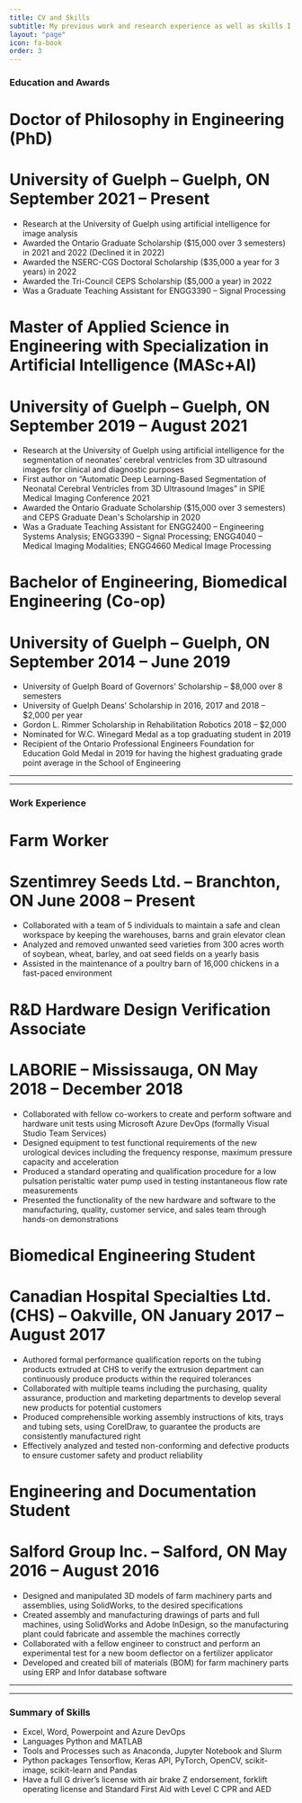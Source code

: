 ```yaml
---
title: CV and Skills
subtitle: My previous work and research experience as well as skills I have gained.
layout: "page"
icon: fa-book
order: 3
---
```


### **Education and Awards**
# **Doctor of Philosophy in Engineering (PhD)**
# **University of Guelph – Guelph, ON                                                                  September 2021 – Present** 
-	Research at the University of Guelph using artificial intelligence for image analysis
-	Awarded the Ontario Graduate Scholarship ($15,000 over 3 semesters) in 2021 and 2022 (Declined it in 2022)
-	Awarded the NSERC-CGS Doctoral Scholarship ($35,000 a year for 3 years) in 2022
-	Awarded the Tri-Council CEPS Scholarship ($5,000 a year) in 2022
-	Was a Graduate Teaching Assistant for ENGG3390 – Signal Processing

# **Master of Applied Science in Engineering with Specialization in Artificial Intelligence (MASc+AI)**
# **University of Guelph – Guelph, ON                                                                  September 2019 – August 2021** 
-	Research at the University of Guelph using artificial intelligence for the segmentation of neonates’ cerebral ventricles from 3D ultrasound images for clinical and diagnostic purposes
-	First author on “Automatic Deep Learning-Based Segmentation of Neonatal Cerebral Ventricles from 3D Ultrasound Images” in SPIE Medical Imaging Conference 2021
-	Awarded the Ontario Graduate Scholarship ($15,000 over 3 semesters) and CEPS Graduate Dean's Scholarship in 2020
-	Was a Graduate Teaching Assistant for ENGG2400 – Engineering Systems Analysis; ENGG3390 – Signal Processing; ENGG4040 – Medical Imaging Modalities; ENGG4660 Medical Image Processing

# **Bachelor of Engineering, Biomedical Engineering (Co-op)**
# **University of Guelph – Guelph, ON                                                                  September 2014 – June 2019**
-	University of Guelph Board of Governors’ Scholarship – $8,000 over 8 semesters
-	University of Guelph Deans’ Scholarship in 2016, 2017 and 2018 – $2,000 per year
-	Gordon L. Rimmer Scholarship in Rehabilitation Robotics 2018 – $2,000 
-	Nominated for W.C. Winegard Medal as a top graduating student in 2019
-	Recipient of the Ontario Professional Engineers Foundation for Education Gold Medal in 2019 for having the highest graduating grade point average in the School of Engineering

---
---

### **Work Experience**
# **Farm Worker**
# **Szentimrey Seeds Ltd. – Branchton, ON                                                               June 2008 – Present**
-	Collaborated with a team of 5 individuals to maintain a safe and clean workspace by keeping the warehouses, barns and grain elevator clean
-	Analyzed and removed unwanted seed varieties from 300 acres worth of soybean, wheat, barley, and oat seed fields on a yearly basis
-	Assisted in the maintenance of a poultry barn of 16,000 chickens in a fast-paced environment

# **R&D Hardware Design Verification Associate**
# **LABORIE – Mississauga, ON                                                                           May 2018 – December 2018**
-	Collaborated with fellow co-workers to create and perform software and hardware unit tests using Microsoft Azure DevOps (formally Visual Studio Team Services)
-	Designed equipment to test functional requirements of the new urological devices including the frequency response, maximum pressure capacity and acceleration
-	Produced a standard operating and qualification procedure for a low pulsation peristaltic water pump used in testing instantaneous flow rate measurements
-	Presented the functionality of the new hardware and software to the manufacturing, quality, customer service, and sales team through hands-on demonstrations

# **Biomedical Engineering Student**
# **Canadian Hospital Specialties Ltd. (CHS) – Oakville, ON                                             January 2017 – August 2017**
-	Authored formal performance qualification reports on the tubing products extruded at CHS to verify the extrusion department can continuously produce products within the required tolerances
-	Collaborated with multiple teams including the purchasing, quality assurance, production and marketing departments to develop several new products for potential customers
-	Produced comprehensible working assembly instructions of kits, trays and tubing sets, using CorelDraw, to guarantee the products are consistently manufactured right
-	Effectively analyzed and tested non-conforming and defective products to ensure customer safety and product reliability

# **Engineering and Documentation Student**
# **Salford Group Inc. – Salford, ON                                                                    May 2016 – August 2016**
-	Designed and manipulated 3D models of farm machinery parts and assemblies, using SolidWorks, to the desired specifications 
-	Created assembly and manufacturing drawings of parts and full machines, using SolidWorks and Adobe InDesign, so the manufacturing plant could fabricate and assemble the machines correctly
-	Collaborated with a fellow engineer to construct and perform an experimental test for a new boom deflector on a fertilizer applicator
-	Developed and created bill of materials (BOM) for farm machinery parts using ERP and Infor database software

---
---

### **Summary of Skills**
-	Excel, Word, Powerpoint and Azure DevOps
- Languages Python and MATLAB 
- Tools and Processes such as Anaconda, Jupyter Notebook and Slurm
-	Python packages Tensorflow, Keras API, PyTorch, OpenCV, scikit-image, scikit-learn and Pandas
-	Have a full G driver’s license with air brake Z endorsement, forklift operating license and Standard First Aid with Level C CPR and AED


